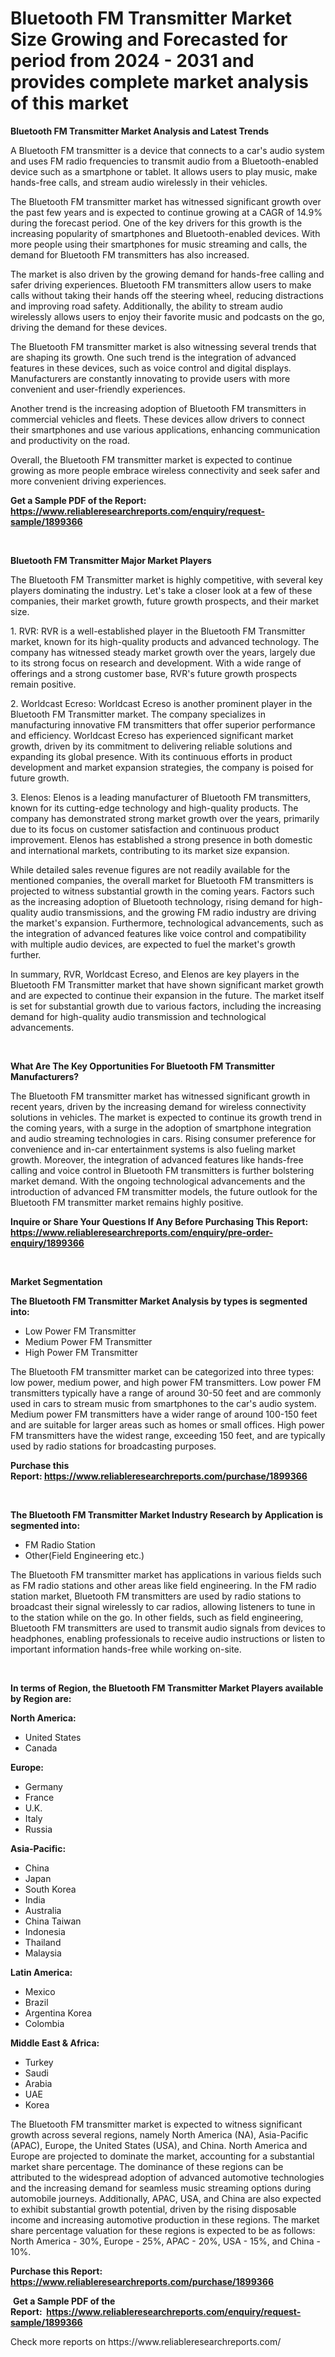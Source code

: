 <p><h1>Bluetooth FM Transmitter Market Size Growing and Forecasted for period from 2024 - 2031 and provides complete market analysis of this market</h1></p><p><strong>Bluetooth FM Transmitter Market Analysis and Latest Trends</strong></p>
<p><p>A Bluetooth FM transmitter is a device that connects to a car's audio system and uses FM radio frequencies to transmit audio from a Bluetooth-enabled device such as a smartphone or tablet. It allows users to play music, make hands-free calls, and stream audio wirelessly in their vehicles.</p><p>The Bluetooth FM transmitter market has witnessed significant growth over the past few years and is expected to continue growing at a CAGR of 14.9% during the forecast period. One of the key drivers for this growth is the increasing popularity of smartphones and Bluetooth-enabled devices. With more people using their smartphones for music streaming and calls, the demand for Bluetooth FM transmitters has also increased.</p><p>The market is also driven by the growing demand for hands-free calling and safer driving experiences. Bluetooth FM transmitters allow users to make calls without taking their hands off the steering wheel, reducing distractions and improving road safety. Additionally, the ability to stream audio wirelessly allows users to enjoy their favorite music and podcasts on the go, driving the demand for these devices.</p><p>The Bluetooth FM transmitter market is also witnessing several trends that are shaping its growth. One such trend is the integration of advanced features in these devices, such as voice control and digital displays. Manufacturers are constantly innovating to provide users with more convenient and user-friendly experiences.</p><p>Another trend is the increasing adoption of Bluetooth FM transmitters in commercial vehicles and fleets. These devices allow drivers to connect their smartphones and use various applications, enhancing communication and productivity on the road.</p><p>Overall, the Bluetooth FM transmitter market is expected to continue growing as more people embrace wireless connectivity and seek safer and more convenient driving experiences.</p></p>
<p><strong>Get a Sample PDF of the Report:&nbsp; <a href="https://www.reliableresearchreports.com/enquiry/request-sample/1899366">https://www.reliableresearchreports.com/enquiry/request-sample/1899366</a></strong></p>
<p>&nbsp;</p>
<p><strong>Bluetooth FM Transmitter Major Market Players</strong></p>
<p><p>The Bluetooth FM Transmitter market is highly competitive, with several key players dominating the industry. Let's take a closer look at a few of these companies, their market growth, future growth prospects, and their market size.</p><p>1. RVR: RVR is a well-established player in the Bluetooth FM Transmitter market, known for its high-quality products and advanced technology. The company has witnessed steady market growth over the years, largely due to its strong focus on research and development. With a wide range of offerings and a strong customer base, RVR's future growth prospects remain positive.</p><p>2. Worldcast Ecreso: Worldcast Ecreso is another prominent player in the Bluetooth FM Transmitter market. The company specializes in manufacturing innovative FM transmitters that offer superior performance and efficiency. Worldcast Ecreso has experienced significant market growth, driven by its commitment to delivering reliable solutions and expanding its global presence. With its continuous efforts in product development and market expansion strategies, the company is poised for future growth.</p><p>3. Elenos: Elenos is a leading manufacturer of Bluetooth FM transmitters, known for its cutting-edge technology and high-quality products. The company has demonstrated strong market growth over the years, primarily due to its focus on customer satisfaction and continuous product improvement. Elenos has established a strong presence in both domestic and international markets, contributing to its market size expansion.</p><p>While detailed sales revenue figures are not readily available for the mentioned companies, the overall market for Bluetooth FM transmitters is projected to witness substantial growth in the coming years. Factors such as the increasing adoption of Bluetooth technology, rising demand for high-quality audio transmissions, and the growing FM radio industry are driving the market's expansion. Furthermore, technological advancements, such as the integration of advanced features like voice control and compatibility with multiple audio devices, are expected to fuel the market's growth further.</p><p>In summary, RVR, Worldcast Ecreso, and Elenos are key players in the Bluetooth FM Transmitter market that have shown significant market growth and are expected to continue their expansion in the future. The market itself is set for substantial growth due to various factors, including the increasing demand for high-quality audio transmission and technological advancements.</p></p>
<p>&nbsp;</p>
<p><strong>What Are The Key Opportunities For Bluetooth FM Transmitter Manufacturers?</strong></p>
<p><p>The Bluetooth FM transmitter market has witnessed significant growth in recent years, driven by the increasing demand for wireless connectivity solutions in vehicles. The market is expected to continue its growth trend in the coming years, with a surge in the adoption of smartphone integration and audio streaming technologies in cars. Rising consumer preference for convenience and in-car entertainment systems is also fueling market growth. Moreover, the integration of advanced features like hands-free calling and voice control in Bluetooth FM transmitters is further bolstering market demand. With the ongoing technological advancements and the introduction of advanced FM transmitter models, the future outlook for the Bluetooth FM transmitter market remains highly positive.</p></p>
<p><strong>Inquire or Share Your Questions If Any Before Purchasing This Report: <a href="https://www.reliableresearchreports.com/enquiry/pre-order-enquiry/1899366">https://www.reliableresearchreports.com/enquiry/pre-order-enquiry/1899366</a></strong></p>
<p>&nbsp;</p>
<p><strong>Market Segmentation</strong></p>
<p><strong>The Bluetooth FM Transmitter Market Analysis by types is segmented into:</strong></p>
<p><ul><li>Low Power FM Transmitter</li><li>Medium Power FM Transmitter</li><li>High Power FM Transmitter</li></ul></p>
<p><p>The Bluetooth FM transmitter market can be categorized into three types: low power, medium power, and high power FM transmitters. Low power FM transmitters typically have a range of around 30-50 feet and are commonly used in cars to stream music from smartphones to the car's audio system. Medium power FM transmitters have a wider range of around 100-150 feet and are suitable for larger areas such as homes or small offices. High power FM transmitters have the widest range, exceeding 150 feet, and are typically used by radio stations for broadcasting purposes.</p></p>
<p><strong>Purchase this Report:&nbsp;<a href="https://www.reliableresearchreports.com/purchase/1899366">https://www.reliableresearchreports.com/purchase/1899366</a></strong></p>
<p>&nbsp;</p>
<p><strong>The Bluetooth FM Transmitter Market Industry Research by Application is segmented into:</strong></p>
<p><ul><li>FM Radio Station</li><li>Other(Field Engineering etc.)</li></ul></p>
<p><p>The Bluetooth FM transmitter market has applications in various fields such as FM radio stations and other areas like field engineering. In the FM radio station market, Bluetooth FM transmitters are used by radio stations to broadcast their signal wirelessly to car radios, allowing listeners to tune in to the station while on the go. In other fields, such as field engineering, Bluetooth FM transmitters are used to transmit audio signals from devices to headphones, enabling professionals to receive audio instructions or listen to important information hands-free while working on-site.</p></p>
<p>&nbsp;</p>
<p><strong>In terms of Region, the Bluetooth FM Transmitter Market Players available by Region are:</strong></p>
<p>
    <p> <strong> North America: </strong>
        <ul>
            <li>United States</li>
            <li>Canada</li>
        </ul>
        </p> 
    <p> <strong> Europe: </strong>
        <ul>
            <li>Germany</li>
            <li>France</li>
            <li>U.K.</li>
            <li>Italy</li>
            <li>Russia</li>
        </ul>
        </p> 
    <p> <strong> Asia-Pacific: </strong>
        <ul>
            <li>China</li>
            <li>Japan</li>
            <li>South Korea</li>
            <li>India</li>
            <li>Australia</li>
            <li>China Taiwan</li>
            <li>Indonesia</li>
            <li>Thailand</li>
            <li>Malaysia</li>
        </ul>
        </p> 
    <p> <strong> Latin America: </strong>
        <ul>
            <li>Mexico</li>
            <li>Brazil</li>
            <li>Argentina Korea</li>
            <li>Colombia</li>
        </ul>
        </p> 
    <p> <strong> Middle East & Africa: </strong>
        <ul>
            <li>Turkey</li>
            <li>Saudi</li>
            <li>Arabia</li>
            <li>UAE</li>
            <li>Korea</li>
        </ul>
    </p>
    </p>
<p><p>The Bluetooth FM transmitter market is expected to witness significant growth across several regions, namely North America (NA), Asia-Pacific (APAC), Europe, the United States (USA), and China. North America and Europe are projected to dominate the market, accounting for a substantial market share percentage. The dominance of these regions can be attributed to the widespread adoption of advanced automotive technologies and the increasing demand for seamless music streaming options during automobile journeys. Additionally, APAC, USA, and China are also expected to exhibit substantial growth potential, driven by the rising disposable income and increasing automotive production in these regions. The market share percentage valuation for these regions is expected to be as follows: North America - 30%, Europe - 25%, APAC - 20%, USA - 15%, and China - 10%.</p></p>
<p><strong>Purchase this Report: <a href="https://www.reliableresearchreports.com/purchase/1899366">https://www.reliableresearchreports.com/purchase/1899366</a></strong></p>
<p>&nbsp;<strong>Get a Sample PDF of the Report:&nbsp;&nbsp;<a href="https://www.reliableresearchreports.com/enquiry/request-sample/1899366">https://www.reliableresearchreports.com/enquiry/request-sample/1899366</a></strong></p>
<p><strong></strong></p>
<p>Check more reports on https://www.reliableresearchreports.com/</p>